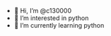 - 👋 Hi, I’m @c130000
- 👀 I’m interested in python
- 🌱 I’m currently learning python


<!---
c130000/c130000 is a ✨ special ✨ repository because its `README.md` (this file) appears on your GitHub profile.
You can click the Preview link to take a look at your changes.
--->
